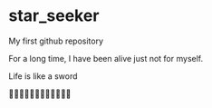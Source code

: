 # star_seeker

My first github repository

For a long time, I have been alive just not for myself.

Life is like a sword

👻👻👻👻👻👻👻👻👻👻👻👻
